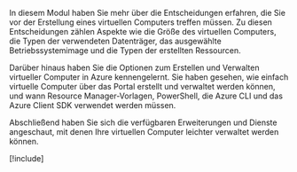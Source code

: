 In diesem Modul haben Sie mehr über die Entscheidungen erfahren, die Sie vor der Erstellung eines virtuellen Computers treffen müssen. Zu diesen Entscheidungen zählen Aspekte wie die Größe des virtuellen Computers, die Typen der verwendeten Datenträger, das ausgewählte Betriebssystemimage und die Typen der erstellten Ressourcen.

Darüber hinaus haben Sie die Optionen zum Erstellen und Verwalten virtueller Computer in Azure kennengelernt. Sie haben gesehen, wie einfach virtuelle Computer über das Portal erstellt und verwaltet werden können, und wann Resource Manager-Vorlagen, PowerShell, die Azure CLI und das Azure Client SDK verwendet werden müssen.

Abschließend haben Sie sich die verfügbaren Erweiterungen und Dienste angeschaut, mit denen Ihre virtuellen Computer leichter verwaltet werden können.

[!include[](../../../includes/azure-sandbox-cleanup.md)]